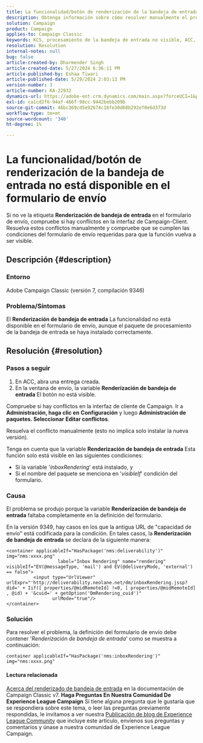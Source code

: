 ```yaml
---
title: La funcionalidad/botón de renderización de la bandeja de entrada no está disponible en el formulario de envío
description: Obtenga información sobre cómo resolver manualmente el problema de Adobe Campaign Classic en el que el botón Procesamiento de la bandeja de entrada no está visible en el formulario de envío. Compruebe si hay conflictos.
solution: Campaign
product: Campaign
applies-to: Campaign Classic
keywords: KCS, procesamiento de la bandeja de entrada no visible, ACC, formulario de envío, procesamiento de la bandeja de entrada
resolution: Resolution
internal-notes: null
bug: false
article-created-by: Dharmender Singh
article-created-date: 5/27/2024 6:36:11 PM
article-published-by: Eshaa Tiwari
article-published-date: 5/29/2024 2:03:13 PM
version-number: 3
article-number: KA-22932
dynamics-url: https://adobe-ent.crm.dynamics.com/main.aspx?forceUCI=1&pagetype=entityrecord&etn=knowledgearticle&id=eb45a5fc-571c-ef11-840a-6045bd06eea5
exl-id: ca1cd2f6-94af-466f-98cc-9442bebb209b
source-git-commit: 46bc369cd5e92674c16fe30d68b292ef0e6d373d
workflow-type: tm+mt
source-wordcount: '340'
ht-degree: 1%

---
```


# La funcionalidad/botón de renderización de la bandeja de entrada no está disponible en el formulario de envío


Si no ve la etiqueta <b>Renderización de bandeja de entrada </b>en el formulario de envío, compruebe si hay conflictos en la interfaz de Campaign-Client. Resuelva estos conflictos manualmente y compruebe que se cumplen las condiciones del formulario de envío requeridas para que la función vuelva a ser visible.

## Descripción {#description}


### Entorno

Adobe Campaign Classic (versión 7, compilación 9346)

### Problema/Síntomas

El <b>Renderización de bandeja de entrada</b> La funcionalidad no está disponible en el formulario de envío, aunque el paquete de procesamiento de la bandeja de entrada se haya instalado correctamente.




## Resolución {#resolution}


### Pasos a seguir

1. En ACC, abra una entrega creada.
2. En la ventana de envío, la variable <b>Renderización de bandeja de entrada</b> El botón no está visible.


Compruebe si hay conflictos en la interfaz de cliente de Campaign. Ir a <b>Administración, haga clic en</b> <b>Configuración</b> y luego <b>Administración de paquetes. Seleccionar</b> <b>Editar conflictos</b>.

Resuelva el conflicto manualmente (esto no implica solo instalar la nueva versión).

Tenga en cuenta que la variable <b>Renderización de bandeja de entrada</b> Esta función solo está visible en las siguientes condiciones:

- Si la variable &#39;*inboxRendering*&#39; está instalado, y
- Si el nombre del paquete se menciona en &#39;*visibleIf*&#39; condición del formulario.


### Causa

El problema se produjo porque la variable <b>Renderización de bandeja de entrada</b> faltaba completamente en la definición del formulario.

En la versión 9349, hay casos en los que la antigua URL de &quot;capacidad de envío&quot; está codificada para la condición. En tales casos, la <b>Renderización de bandeja de entrada</b> se declara de la siguiente manera:


```
<container applicableIf="HasPackage('nms:deliverability')" img="nms:xxxx.png"
                   label="Inbox Rendering" name="rendering" visibleIf="EV(@messageType, 'mail') and EV(@deliveryMode, 'external') == false">
          <input type="UrlViewer" urlExpr="'http://deliverability.neolane.net/dm/inboxRendering.jssp?did=' + Iif([ properties/@midRemoteId] !=0, [ properties/@midRemoteId] , @id) + '&cuid=' + getOption('DmRendering_cuid')"
                 urlMode="true"/>
</container>
```


### Solución

Para resolver el problema, la definición del formulario de envío debe contener &#39;*Renderización de bandeja de entrada*&#39; como se muestra a continuación:


```
container applicableIf="HasPackage('nms:inboxRendering')" img="nms:xxxx.png"
```


#### <b>Lectura relacionada</b> 

[Acerca del renderizado de bandeja de entrada](https://experienceleague.adobe.com/docs/campaign-classic/using/sending-messages/deliverability-management/inbox-rendering.html?lang=en#about-inbox-rendering) en la documentación de Campaign Classic v7.
<b>Haga Preguntas En Nuestra Comunidad De Experience League Campaign</b>
Si tiene alguna pregunta que le gustaría que se respondiera sobre este tema, o leer las preguntas previamente respondidas, le invitamos a ver nuestra [Publicación de blog de Experience League Community](https://experienceleaguecommunities.adobe.com/t5/adobe-campaign-classic-blogs/introducing-top-kcs-articles-curated-for-your-troubleshooting/bc-p/672426#M132 "Seguir vínculo") que incluye este artículo, envíenos sus preguntas y comentarios y únase a nuestra comunidad de Experience League Campaign.
